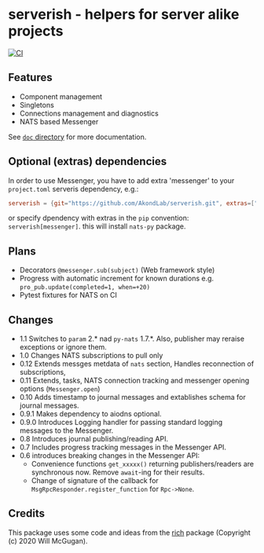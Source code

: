 # serverish - helpers for server alike projects
[![CI](https://github.com/AkondLab/serverish/actions/workflows/test-ci.yml/badge.svg)](https://github.com/AkondLab/serverish/actions/workflows/test-ci.yml)

## Features
* Component management
* Singletons
* Connections management and diagnostics
* NATS based Messenger

See [`doc` directory](doc/) for more documentation.

## Optional (extras) dependencies
In order to use Messenger, you have to add extra 'messenger' to your `project.toml` serveris dependency, e.g.:
```toml
serverish = {git="https://github.com/AkondLab/serverish.git", extras=["messenger"], branch="master"}
```
or specify dpendency with extras in the `pip` convention: `serverish[messenger]`.
this will install `nats-py` package.

## Plans
- Decorators `@messenger.sub(subject)` (Web framework style)
- Progress with automatic increment for known durations e.g. `pro_pub.update(completed=1, when=+20)`
- Pytest fixtures for NATS on CI

## Changes
* 1.1 Switches to `param` 2.* nad `py-nats` 1.7.*. Also, publisher may reraise exceptions or ignore them.
* 1.0  Changes NATS subscriptions to pull only
* 0.12 Extends messges metdata of `nats` section, Handles reconnection of subscriptions, 
* 0.11 Extends, tasks, NATS connection tracking and messenger opening options (`Messenger.open`)
* 0.10 Adds timestamp to journal messages and extablishes schema for journal messages.
* 0.9.1 Makes dependency to aiodns optional.
* 0.9.0 Introduces Logging handler for passing standard logging messages to the Messenger.
* 0.8 Introduces journal publishing/reading API.
* 0.7 Includes progress tracking messages in the Messenger API.
* 0.6 introduces breaking changes in the Messenger API:
  * Convenience functions `get_xxxxx()` returning publishers/readers are synchronous now. Remove `await`-ing for their results.
  * Change of signature of the callback for `MsgRpcResponder.register_function` for `Rpc->None`.  


## Credits
This package uses some code and ideas from the [rich](https://github.com/Textualize/rich) package (Copyright (c) 2020 Will McGugan).

